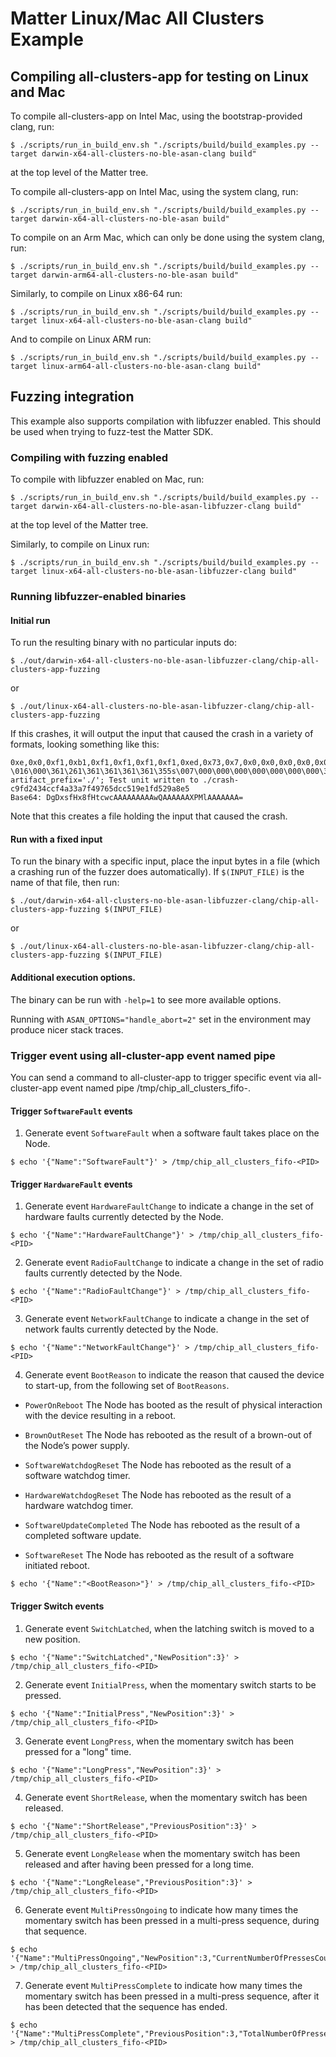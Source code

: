 # Matter Linux/Mac All Clusters Example

## Compiling all-clusters-app for testing on Linux and Mac

To compile all-clusters-app on Intel Mac, using the bootstrap-provided clang,
run:

```
$ ./scripts/run_in_build_env.sh "./scripts/build/build_examples.py --target darwin-x64-all-clusters-no-ble-asan-clang build"
```

at the top level of the Matter tree.

To compile all-clusters-app on Intel Mac, using the system clang, run:

```
$ ./scripts/run_in_build_env.sh "./scripts/build/build_examples.py --target darwin-x64-all-clusters-no-ble-asan build"
```

To compile on an Arm Mac, which can only be done using the system clang, run:

```
$ ./scripts/run_in_build_env.sh "./scripts/build/build_examples.py --target darwin-arm64-all-clusters-no-ble-asan build"
```

Similarly, to compile on Linux x86-64 run:

```
$ ./scripts/run_in_build_env.sh "./scripts/build/build_examples.py --target linux-x64-all-clusters-no-ble-asan-clang build"
```

And to compile on Linux ARM run:

```
$ ./scripts/run_in_build_env.sh "./scripts/build/build_examples.py --target linux-arm64-all-clusters-no-ble-asan-clang build"
```

## Fuzzing integration

This example also supports compilation with libfuzzer enabled. This should be
used when trying to fuzz-test the Matter SDK.

### Compiling with fuzzing enabled

To compile with libfuzzer enabled on Mac, run:

```
$ ./scripts/run_in_build_env.sh "./scripts/build/build_examples.py --target darwin-x64-all-clusters-no-ble-asan-libfuzzer-clang build"
```

at the top level of the Matter tree.

Similarly, to compile on Linux run:

```
$ ./scripts/run_in_build_env.sh "./scripts/build/build_examples.py --target linux-x64-all-clusters-no-ble-asan-libfuzzer-clang build"
```

### Running libfuzzer-enabled binaries

#### Initial run

To run the resulting binary with no particular inputs do:

```
$ ./out/darwin-x64-all-clusters-no-ble-asan-libfuzzer-clang/chip-all-clusters-app-fuzzing
```

or

```
$ ./out/linux-x64-all-clusters-no-ble-asan-libfuzzer-clang/chip-all-clusters-app-fuzzing
```

If this crashes, it will output the input that caused the crash in a variety of
formats, looking something like this:

```
0xe,0x0,0xf1,0xb1,0xf1,0xf1,0xf1,0xf1,0xed,0x73,0x7,0x0,0x0,0x0,0x0,0x0,0x0,0x0,0xc1,0x0,0x0,0x0,0x0,0x0,0x5c,0xf3,0x25,0x0,0x0,0x0,0x0,0x0,
\016\000\361\261\361\361\361\361\355s\007\000\000\000\000\000\000\000\301\000\000\000\000\000\\\363%\000\000\000\000\000
artifact_prefix='./'; Test unit written to ./crash-c9fd2434ccf4a33a7f49765dcc519e1fd529a8e5
Base64: DgDxsfHx8fHtcwcAAAAAAAAAwQAAAAAAXPMlAAAAAAA=
```

Note that this creates a file holding the input that caused the crash.

#### Run with a fixed input

To run the binary with a specific input, place the input bytes in a file (which
a crashing run of the fuzzer does automatically). If `$(INPUT_FILE)` is the name
of that file, then run:

```
$ ./out/darwin-x64-all-clusters-no-ble-asan-libfuzzer-clang/chip-all-clusters-app-fuzzing $(INPUT_FILE)
```

or

```
$ ./out/linux-x64-all-clusters-no-ble-asan-libfuzzer-clang/chip-all-clusters-app-fuzzing $(INPUT_FILE)
```

#### Additional execution options.

The binary can be run with `-help=1` to see more available options.

Running with `ASAN_OPTIONS="handle_abort=2"` set in the environment may produce
nicer stack traces.

### Trigger event using all-cluster-app event named pipe

You can send a command to all-cluster-app to trigger specific event via
all-cluster-app event named pipe /tmp/chip_all_clusters_fifo-<PID>.

#### Trigger `SoftwareFault` events

1. Generate event `SoftwareFault` when a software fault takes place on the Node.

```
$ echo '{"Name":"SoftwareFault"}' > /tmp/chip_all_clusters_fifo-<PID>
```

#### Trigger `HardwareFault` events

1. Generate event `HardwareFaultChange` to indicate a change in the set of
   hardware faults currently detected by the Node.

```
$ echo '{"Name":"HardwareFaultChange"}' > /tmp/chip_all_clusters_fifo-<PID>
```

2. Generate event `RadioFaultChange` to indicate a change in the set of radio
   faults currently detected by the Node.

```
$ echo '{"Name":"RadioFaultChange"}' > /tmp/chip_all_clusters_fifo-<PID>
```

3. Generate event `NetworkFaultChange` to indicate a change in the set of
   network faults currently detected by the Node.

```
$ echo '{"Name":"NetworkFaultChange"}' > /tmp/chip_all_clusters_fifo-<PID>
```

4. Generate event `BootReason` to indicate the reason that caused the device to
   start-up, from the following set of `BootReasons`.

-   `PowerOnReboot` The Node has booted as the result of physical interaction
    with the device resulting in a reboot.

-   `BrownOutReset` The Node has rebooted as the result of a brown-out of the
    Node’s power supply.

-   `SoftwareWatchdogReset` The Node has rebooted as the result of a software
    watchdog timer.

-   `HardwareWatchdogReset` The Node has rebooted as the result of a hardware
    watchdog timer.

-   `SoftwareUpdateCompleted` The Node has rebooted as the result of a completed
    software update.

-   `SoftwareReset` The Node has rebooted as the result of a software initiated
    reboot.

```
$ echo '{"Name":"<BootReason>"}' > /tmp/chip_all_clusters_fifo-<PID>
```

#### Trigger Switch events

1. Generate event `SwitchLatched`, when the latching switch is moved to a new
   position.

```
$ echo '{"Name":"SwitchLatched","NewPosition":3}' > /tmp/chip_all_clusters_fifo-<PID>
```

2. Generate event `InitialPress`, when the momentary switch starts to be
   pressed.

```
$ echo '{"Name":"InitialPress","NewPosition":3}' > /tmp/chip_all_clusters_fifo-<PID>
```

3. Generate event `LongPress`, when the momentary switch has been pressed for a
   "long" time.

```
$ echo '{"Name":"LongPress","NewPosition":3}' > /tmp/chip_all_clusters_fifo-<PID>
```

4. Generate event `ShortRelease`, when the momentary switch has been released.

```
$ echo '{"Name":"ShortRelease","PreviousPosition":3}' > /tmp/chip_all_clusters_fifo-<PID>
```

5. Generate event `LongRelease` when the momentary switch has been released and
   after having been pressed for a long time.

```
$ echo '{"Name":"LongRelease","PreviousPosition":3}' > /tmp/chip_all_clusters_fifo-<PID>
```

6. Generate event `MultiPressOngoing` to indicate how many times the momentary
   switch has been pressed in a multi-press sequence, during that sequence.

```
$ echo '{"Name":"MultiPressOngoing","NewPosition":3,"CurrentNumberOfPressesCounted":4}' > /tmp/chip_all_clusters_fifo-<PID>
```

7. Generate event `MultiPressComplete` to indicate how many times the momentary
   switch has been pressed in a multi-press sequence, after it has been detected
   that the sequence has ended.

```
$ echo '{"Name":"MultiPressComplete","PreviousPosition":3,"TotalNumberOfPressesCounted":2}' > /tmp/chip_all_clusters_fifo-<PID>
```
